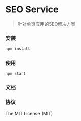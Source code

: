 # SEO Service

> 针对单页应用的SEO解决方案

### 安装

```bash
npm install
```

### 使用

```bash
npm start
```

### 文档



### 协议

The MIT License (MIT)
